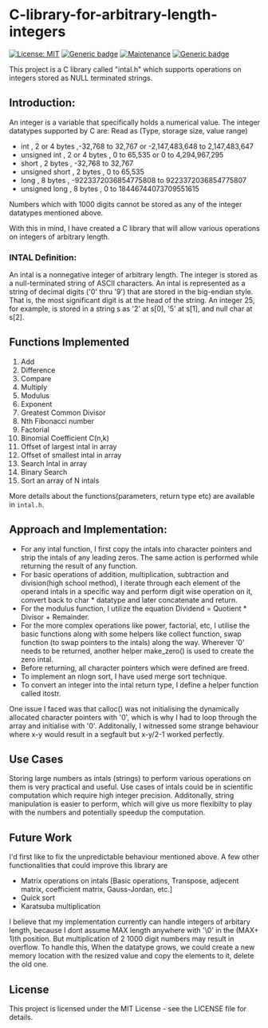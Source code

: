 # C-library-for-arbitrary-length-integers  
[![License: MIT](https://img.shields.io/badge/License-MIT-blue.svg)](https://opensource.org/licenses/MIT)
[![Generic badge](https://img.shields.io/badge/build-passing-green.svg)](https://shields.io/)
[![Maintenance](https://img.shields.io/badge/Maintained%3F-yes-green.svg)](https://GitHub.com/Naereen/StrapDown.js/graphs/commit-activity)
[![Generic badge](https://img.shields.io/badge/pythoon-3.4|3.5|3.5-blue.svg)](https://shields.io/)


This project is a C library called "intal.h" which supports operations on integers stored as NULL terminated strings.

## Introduction:

An integer is a variable that specifically holds a numerical value. 
The integer datatypes supported by C are:
Read as (Type, storage size, value range)
- int ,	2 or 4 bytes ,-32,768 to 32,767 or -2,147,483,648 to 2,147,483,647
- unsigned int , 2 or 4 bytes , 0 to 65,535 or 0 to 4,294,967,295
- short , 2 bytes , -32,768 to 32,767
- unsigned short , 2 bytes , 0 to 65,535
- long , 8 bytes , -9223372036854775808 to 9223372036854775807
- unsigned long , 8 bytes , 0 to 18446744073709551615

Numbers which with 1000 digits cannot be stored as any of the integer datatypes mentioned above.

With this in mind, I have created a C library that will allow various operations on integers of arbitrary length.

### **INTAL Definition:**
An intal is a nonnegative integer of arbitrary length. 
The integer is stored as a null-terminated string of ASCII characters. 
An intal is represented as a string of decimal digits ('0' thru '9') that are stored in the big-endian style. 
That is, the most significant digit is at the head of the string. 
An integer 25, for example, is stored in a string s as '2' at s[0], '5' at s[1], and null char at s[2].

## Functions Implemented

1. Add
2. Difference
3. Compare
4. Multiply
5. Modulus
6. Exponent
7. Greatest Common Divisor
8. Nth Fibonacci number
9. Factorial
10. Binomial Coefficient C(n,k)
11. Offset of largest intal in array
12. Offset of smallest intal in array
13. Search Intal in array
14. Binary Search
15. Sort an array of N intals

More details about the functions(parameters, return type etc) are available in `intal.h`.

## Approach and Implementation:

- For any intal function, I first copy the intals into character pointers and strip the intals of any leading zeros.
The same action is performed while returning the result of any function. 
- For basic operations of addition, multiplication, subtraction and division(high school method),
I iterate through each element of the operand intals in a specific way and perform digit wise operation on it, convert back
to char * datatype and later concatenate and return. 
- For the modulus function, I utilize the equation Dividend = Quotient * Divisor + Remainder.
- For the more complex operations like power, factorial, etc, I utilise the basic functions along with some helpers like collect function, 
swap function (to swap pointers to the intals) along the way. 
Wherever '0' needs to be returned, another helper make_zero() is used to create the zero intal.
- Before returning, all character pointers which were defined are freed. 
- To implement an nlogn sort, I have used merge sort technique. 
- To convert an integer into the intal return type, I define a helper function called itostr.

One issue I faced was that calloc() was not initialising the dynamically allocated
character pointers with '0', which is why I had to loop through the array and initialise with '0'.
Additonally, I witnessed some strange behaviour where x-y would result in a segfault but x-y/2-1 worked perfectly. 

## Use Cases

Storing large numbers as intals (strings) to perform various operations on them is very practical and useful.
Use cases of intals could be in scientific computation which require high integer precision.
Additonally, string manipulation is easier to perform, which will give us more flexibilty to play with the numbers and potentially speedup the computation.


## Future Work

I'd first like to fix the unpredictable behaviour mentioned above.
A few other functionalities that could improve this library are 
- Matrix operations on intals
[Basic operations, Transpose, adjecent matrix, coefficient matrix, Gauss-Jordan, etc.]
- Quick sort
- Karatsuba multiplication

I believe that my implementation currently can handle integers of arbitary length, 
because I dont assume MAX length anywhere with '\0' in the (MAX+ 1)th position.
But multiplication of 2 1000 digit numbers may result in overflow. 
To handle this, When the datatype grows, we could create a new memory location with the resized value and copy the elements to it, delete the old one.

## License

This project is licensed under the MIT License - see the LICENSE file for details.  



